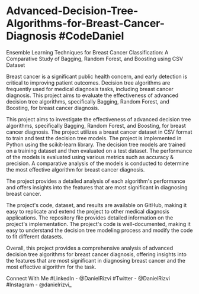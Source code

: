 # Advanced-Decision-Tree-Algorithms-for-Breast-Cancer-Diagnosis #CodeDaniel
Ensemble Learning Techniques for Breast Cancer Classification: A Comparative Study of Bagging, Random Forest, and Boosting using CSV Dataset

Breast cancer is a significant public health concern, and early detection is critical to improving patient outcomes. Decision tree algorithms are frequently used for medical diagnosis tasks, including breast cancer diagnosis. This project aims to evaluate the effectiveness of advanced decision tree algorithms, specifically Bagging, Random Forest, and Boosting, for breast cancer diagnosis.

This project aims to investigate the effectiveness of advanced decision tree algorithms, specifically Bagging, Random Forest, and Boosting, for breast cancer diagnosis. The project utilizes a breast cancer dataset in CSV format to train and test the decision tree models. The project is implemented in Python using the scikit-learn library. The decision tree models are trained on a training dataset and then evaluated on a test dataset. The performance of the models is evaluated using various metrics such as accuracy & precision. A comparative analysis of the models is conducted to determine the most effective algorithm for breast cancer diagnosis.

The project provides a detailed analysis of each algorithm's performance and offers insights into the features that are most significant in diagnosing breast cancer. 

The project's code, dataset, and results are available on GitHub, making it easy to replicate and extend the project to other medical diagnosis applications. The repository file provides detailed information on the project's implementation. The project's code is well-documented, making it easy to understand the decision tree modeling process and modify the code to fit different datasets.

Overall, this project provides a comprehensive analysis of advanced decision tree algorithms for breast cancer diagnosis, offering insights into the features that are most significant in diagnosing breast cancer and the most effective algorithm for the task.

Connect With Me #LinkedIn - @DanielRizvi #Twitter - @DanielRizvi #Instagram - @danielrizvi_
